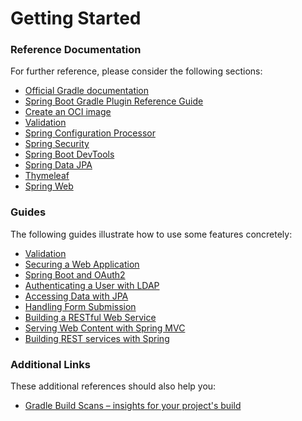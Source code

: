 # Getting Started

### Reference Documentation

For further reference, please consider the following sections:

* [Official Gradle documentation](https://docs.gradle.org)
* [Spring Boot Gradle Plugin Reference Guide](https://docs.spring.io/spring-boot/docs/3.1.3/gradle-plugin/reference/html/)
* [Create an OCI image](https://docs.spring.io/spring-boot/docs/3.1.3/gradle-plugin/reference/html/#build-image)
* [Validation](https://docs.spring.io/spring-boot/docs/3.1.3/reference/htmlsingle/index.html#io.validation)
* [Spring Configuration Processor](https://docs.spring.io/spring-boot/docs/3.1.3/reference/htmlsingle/index.html#appendix.configuration-metadata.annotation-processor)
* [Spring Security](https://docs.spring.io/spring-boot/docs/3.1.3/reference/htmlsingle/index.html#web.security)
* [Spring Boot DevTools](https://docs.spring.io/spring-boot/docs/3.1.3/reference/htmlsingle/index.html#using.devtools)
* [Spring Data JPA](https://docs.spring.io/spring-boot/docs/3.1.3/reference/htmlsingle/index.html#data.sql.jpa-and-spring-data)
* [Thymeleaf](https://docs.spring.io/spring-boot/docs/3.1.3/reference/htmlsingle/index.html#web.servlet.spring-mvc.template-engines)
* [Spring Web](https://docs.spring.io/spring-boot/docs/3.1.3/reference/htmlsingle/index.html#web)

### Guides

The following guides illustrate how to use some features concretely:

* [Validation](https://spring.io/guides/gs/validating-form-input/)
* [Securing a Web Application](https://spring.io/guides/gs/securing-web/)
* [Spring Boot and OAuth2](https://spring.io/guides/tutorials/spring-boot-oauth2/)
* [Authenticating a User with LDAP](https://spring.io/guides/gs/authenticating-ldap/)
* [Accessing Data with JPA](https://spring.io/guides/gs/accessing-data-jpa/)
* [Handling Form Submission](https://spring.io/guides/gs/handling-form-submission/)
* [Building a RESTful Web Service](https://spring.io/guides/gs/rest-service/)
* [Serving Web Content with Spring MVC](https://spring.io/guides/gs/serving-web-content/)
* [Building REST services with Spring](https://spring.io/guides/tutorials/rest/)

### Additional Links

These additional references should also help you:

* [Gradle Build Scans – insights for your project's build](https://scans.gradle.com#gradle)

